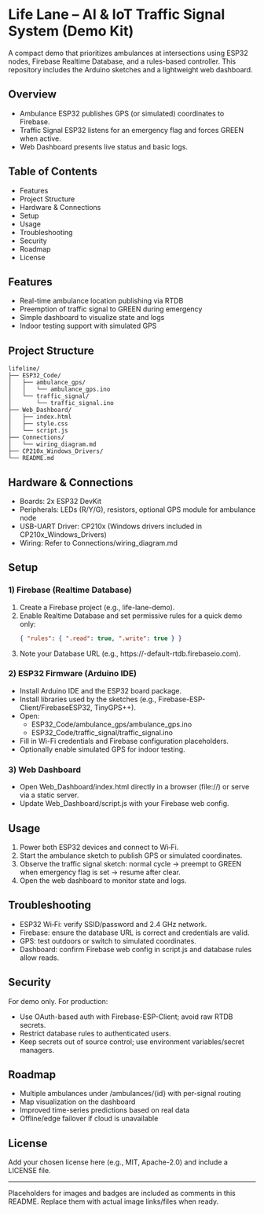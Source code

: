# Life Lane – AI & IoT Traffic Signal System (Demo Kit)

A compact demo that prioritizes ambulances at intersections using ESP32 nodes, Firebase Realtime Database, and a rules-based controller. This repository includes the Arduino sketches and a lightweight web dashboard.

<!-- Badges (optional) -->
<!-- Example: -->
<!-- ![Arduino](https://img.shields.io/badge/Arduino-ESP32-00979D?logo=arduino&logoColor=white) -->
<!-- ![Firebase](https://img.shields.io/badge/Firebase-RTDB-FFCA28?logo=firebase&logoColor=black) -->

<!-- Hero Image Placeholder -->
<!-- Add a system overview image or demo photo here -->
<!-- ![Life Lane Demo](docs/images/hero.jpg) -->

## Overview
- Ambulance ESP32 publishes GPS (or simulated) coordinates to Firebase.
- Traffic Signal ESP32 listens for an emergency flag and forces GREEN when active.
- Web Dashboard presents live status and basic logs.

## Table of Contents
- Features
- Project Structure
- Hardware & Connections
- Setup
- Usage
- Troubleshooting
- Security
- Roadmap
- License

## Features
- Real-time ambulance location publishing via RTDB
- Preemption of traffic signal to GREEN during emergency
- Simple dashboard to visualize state and logs
- Indoor testing support with simulated GPS

## Project Structure
```
lifeline/
├── ESP32_Code/
│   ├── ambulance_gps/
│   │   └── ambulance_gps.ino
│   └── traffic_signal/
│       └── traffic_signal.ino
├── Web_Dashboard/
│   ├── index.html
│   ├── style.css
│   └── script.js
├── Connections/
│   └── wiring_diagram.md
├── CP210x_Windows_Drivers/
└── README.md
```

<!-- Architecture Diagram Placeholder -->
<!-- ![Architecture](docs/images/architecture.png) -->

## Hardware & Connections
- Boards: 2x ESP32 DevKit
- Peripherals: LEDs (R/Y/G), resistors, optional GPS module for ambulance node
- USB-UART Driver: CP210x (Windows drivers included in CP210x_Windows_Drivers)
- Wiring: Refer to Connections/wiring_diagram.md

<!-- Wiring Image Placeholder -->
<!-- ![Wiring](docs/images/wiring.png) -->

## Setup

### 1) Firebase (Realtime Database)
1. Create a Firebase project (e.g., life-lane-demo).
2. Enable Realtime Database and set permissive rules for a quick demo only:
   ```json
   { "rules": { ".read": true, ".write": true } }
   ```
3. Note your Database URL (e.g., https://<project-id>-default-rtdb.firebaseio.com).

### 2) ESP32 Firmware (Arduino IDE)
- Install Arduino IDE and the ESP32 board package.
- Install libraries used by the sketches (e.g., Firebase-ESP-Client/FirebaseESP32, TinyGPS++).
- Open:
  - ESP32_Code/ambulance_gps/ambulance_gps.ino
  - ESP32_Code/traffic_signal/traffic_signal.ino
- Fill in Wi-Fi credentials and Firebase configuration placeholders.
- Optionally enable simulated GPS for indoor testing.

### 3) Web Dashboard
- Open Web_Dashboard/index.html directly in a browser (file://) or serve via a static server.
- Update Web_Dashboard/script.js with your Firebase web config.

<!-- Dashboard Screenshot Placeholder -->
<!-- ![Dashboard](docs/images/dashboard.png) -->

## Usage
1. Power both ESP32 devices and connect to Wi‑Fi.
2. Start the ambulance sketch to publish GPS or simulated coordinates.
3. Observe the traffic signal sketch: normal cycle → preempt to GREEN when emergency flag is set → resume after clear.
4. Open the web dashboard to monitor state and logs.

## Troubleshooting
- ESP32 Wi‑Fi: verify SSID/password and 2.4 GHz network.
- Firebase: ensure the database URL is correct and credentials are valid.
- GPS: test outdoors or switch to simulated coordinates.
- Dashboard: confirm Firebase web config in script.js and database rules allow reads.

## Security
For demo only. For production:
- Use OAuth-based auth with Firebase-ESP-Client; avoid raw RTDB secrets.
- Restrict database rules to authenticated users.
- Keep secrets out of source control; use environment variables/secret managers.

## Roadmap
- Multiple ambulances under /ambulances/{id} with per-signal routing
- Map visualization on the dashboard
- Improved time-series predictions based on real data
- Offline/edge failover if cloud is unavailable

## License
Add your chosen license here (e.g., MIT, Apache-2.0) and include a LICENSE file.

---

Placeholders for images and badges are included as comments in this README. Replace them with actual image links/files when ready.
